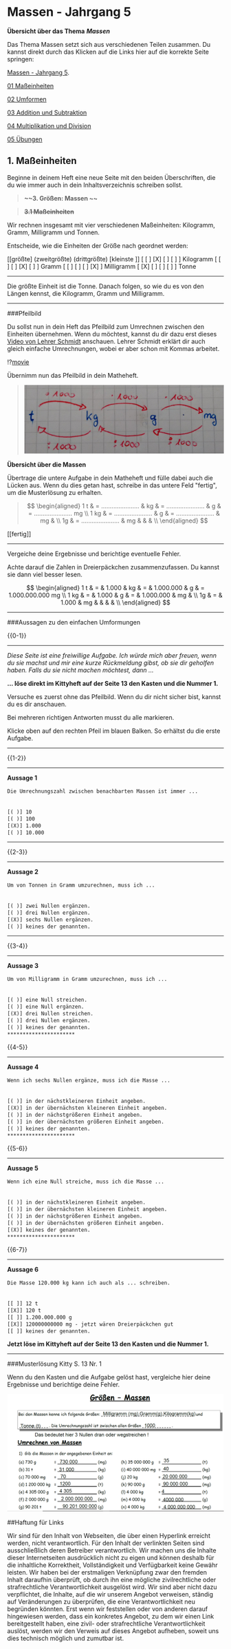 <!--
author: Susanne Suckfüll
email: su-aes@masannek.de
language: de
narrator: German Female
script: url.js

View this file on https://liascript.github.io/course/?https://raw.githubusercontent.com/SUC-AES/Mathematik-5/master/2_Massen_1.md
-->

# Massen - Jahrgang 5


**Übersicht über das Thema** ***Massen***

Das Thema Massen setzt sich aus verschiedenen Teilen zusammen. Du kannst direkt durch das Klicken auf die Links hier auf die korrekte Seite springen:

[Massen - Jahrgang 5](https://liascript.github.io/course/?https://raw.githubusercontent.com/SUC-AES/Mathe-Webseite/master/Klasse%2005/03%20Massen/M-05-03-Massen.md#1).

[01 Maßeinheiten](https://liascript.github.io/course/?https://raw.githubusercontent.com/SUC-AES/Mathe-Webseite/master/Klasse%2005/03%20Massen/01%20Ma%C3%9Feinheiten/M-05-03-01-Ma%C3%9Feinheiten.md#2)

[02 Umformen](https://liascript.github.io/course/?https://raw.githubusercontent.com/SUC-AES/Mathe-Webseite/master/Klasse%2005/03%20Massen/02%20Umformen/M-05-03-02-Umformen.md#2)

[03 Addition und Subtraktion](https://liascript.github.io/course/?https://raw.githubusercontent.com/SUC-AES/Mathe-Webseite/master/Klasse%2005/03%20Massen/03%20Addition%20und%20Subtraktion/M-05-03-03-Addition%20und%20Subtraktion.md#2)

[04 Multiplikation und Division](https://liascript.github.io/course/?https://raw.githubusercontent.com/SUC-AES/Mathe-Webseite/master/Klasse%2005/03%20Massen/04%20Multiplikation%20und%20Division/M-05-03-04-Multiplikation%20und%20Division.md#2)

[05 Übungen](https://liascript.github.io/course/?https://raw.githubusercontent.com/SUC-AES/Mathe-Webseite/master/Klasse%2005/03%20Massen/05%20%C3%9Cbungen/M-05-05-05-%C3%9Cbungen.md#2)


## 1. Maßeinheiten

Beginne in deinem Heft eine neue Seite mit den beiden Überschriften, die du wie immer auch in dein Inhaltsverzeichnis schreiben sollst.

> **~~3. Größen: Massen ~~**

> **~~3.1 Maßeinheiten~~**


Wir rechnen insgesamt mit vier verschiedenen Maßeinheiten: Kilogramm, Gramm, Milligramm und Tonnen.

Entscheide, wie die Einheiten der Größe nach geordnet werden:

[[größte] (zweitgrößte) (drittgrößte) [kleinste ]]
[ [ ]           [X]          [ ]           [ ]    ] Kilogramm
[   [ ]          [ ]          [X]          [ ]    ] Gramm
[   [ ]          [ ]          [ ]          [X]    ] Milligramm
[   [X]          [ ]           [ ]          [ ]  ] Tonne
***********************************************************************


Die größte Einheit ist die Tonne. Danach folgen, so wie du es von den Längen kennst, die Kilogramm, Gramm und Milligramm.

***********************************************************************

###Pfeilbild

Du sollst nun in dein Heft das Pfeilbild zum Umrechnen zwischen den Einheiten übernehmen. Wenn du möchtest, kannst du dir dazu erst dieses [Video von Lehrer Schmidt](https://www.youtube.com/watch?v=fxD5937olmU) anschauen. Lehrer Schmidt erklärt dir auch gleich einfache Umrechnungen, wobei er aber schon mit Kommas arbeitet.

!?[movie](https://www.youtube.com/watch?v=fxD5937olmU)

Übernimm nun das Pfeilbild in dein Matheheft.

> ![image](../graphics/1_Pfeilbild.jpg)


**Übersicht über die Massen**

Übertrage die untere Aufgabe in dein Matheheft und fülle dabei auch die Lücken aus. Wenn du dies getan hast, schreibe in das untere Feld "fertig", um die Musterlösung zu erhalten.

> $$
  \begin{aligned}
    1 t  & = ...................... & kg & = ...................... & g & = ...................... mg \\
    1 kg & = ...................... & g & = ......................  & mg & \\
    1g & = ...................... & mg & & & \\
  \end{aligned}
$$


[[fertig]]
***********************************************************************


Vergeiche deine Ergebnisse und berichtige eventuelle Fehler.

Achte darauf die Zahlen in Dreierpäckchen zusammenzufassen. Du kannst sie dann viel besser lesen.

$$
  \begin{aligned}
    1 t  & = & 1.000 & kg & = &  1.000.000 & g & = 1.000.000.000 mg \\
    1 kg & = & 1.000 & g & = &  1.000.000  & mg & \\
    1g & = & 1.000 & mg & & & & \\
  \end{aligned}
$$



***********************************************************************


###Aussagen zu den einfachen Umformungen

{{0-1}}
**********************
*Diese Seite ist eine freiwillige Aufgabe. Ich würde mich aber freuen, wenn du sie machst und mir eine kurze Rückmeldung gibst, ob sie dir geholfen haben. Falls du sie nicht machen möchtest, dann ...*

 **... löse direkt im Kittyheft auf der Seite 13 den Kasten und die Nummer 1.**


Versuche es zuerst ohne das Pfeilbild. Wenn du dir nicht sicher bist, kannst du es dir anschauen.

Bei mehreren richtigen Antworten musst du alle markieren.

Klicke oben auf den rechten Pfeil im blauen Balken. So erhältst du die erste Aufgabe.

**********************



{{1-2}}
**********************
**Aussage 1**

    Die Umrechnungszahl zwischen benachbarten Massen ist immer ...


    [( )] 10
    [( )] 100
    [(X)] 1.000
    [( )] 10.000
**********************

{{2-3}}
***************************
  **Aussage 2**

    Um von Tonnen in Gramm umzurechnen, muss ich ...


    [( )] zwei Nullen ergänzen.
    [( )] drei Nullen ergänzen.
    [(X)] sechs Nullen ergänzen.
    [( )] keines der genannten.
***************************

{{3-4}}
**********************
  **Aussage 3**

    Um von Milligramm in Gramm umzurechnen, muss ich ...


    [( )] eine Null streichen.
    [( )] eine Null ergänzen.
    [(X)] drei Nullen streichen.
    [( )] drei Nullen ergänzen.
    [( )] keines der genannten.
    **********************

{{4-5}}
**********************
  **Aussage 4**

    Wenn ich sechs Nullen ergänze, muss ich die Masse ...


    [( )] in der nächstkleineren Einheit angeben.
    [(X)] in der übernächsten kleineren Einheit angeben.
    [( )] in der nächstgrößeren Einheit angeben.
    [( )] in der übernächsten größeren Einheit angeben.
    [( )] keines der genannten.
    **********************

{{5-6}}
**********************
  **Aussage 5**

    Wenn ich eine Null streiche, muss ich die Masse ...


    [( )] in der nächstkleineren Einheit angeben.
    [( )] in der übernächsten kleineren Einheit angeben.
    [( )] in der nächstgrößeren Einheit angeben.
    [( )] in der übernächsten größeren Einheit angeben.
    [(X)] keines der genannten.
    **********************

{{6-7}}
**********************
  **Aussage 6**

    Die Masse 120.000 kg kann ich auch als ... schreiben.


    [[ ]] 12 t
    [[X]] 120 t
    [[ ]] 1.200.000.000 g
    [[X]] 120000000000 mg - jetzt wären Dreierpäckchen gut
    [[ ]] keines der genannten.

**Jetzt löse im Kittyheft auf der Seite 13 den Kasten und die Nummer 1.**

**********************


###Musterlösung Kitty S. 13 Nr. 1

  Wenn du den Kasten und die Aufgabe gelöst hast, vergleiche hier deine Ergebnisse und berichtige deine Fehler.

![image](../graphics/1_Kitty_S13N1.png)



##Haftung für Links

Wir sind für den Inhalt von Webseiten, die über einen Hyperlink erreicht werden, nicht verantwortlich. Für den Inhalt der verlinkten Seiten sind ausschließlich deren Betreiber verantwortlich. Wir machen uns die Inhalte dieser Internetseiten ausdrücklich nicht zu eigen und können deshalb für die inhaltliche Korrektheit, Vollständigkeit und Verfügbarkeit keine Gewähr leisten. Wir haben bei der erstmaligen Verknüpfung zwar den fremden Inhalt daraufhin überprüft, ob durch ihn eine mögliche zivilrechtliche oder strafrechtliche Verantwortlichkeit ausgelöst wird. Wir sind aber nicht dazu verpflichtet, die Inhalte, auf die wir unserem Angebot verweisen, ständig auf Veränderungen zu überprüfen, die eine Verantwortlichkeit neu begründen könnten. Erst wenn wir feststellen oder von anderen darauf hingewiesen werden, dass ein konkretes Angebot, zu dem wir einen Link bereitgestellt haben, eine zivil- oder strafrechtliche Verantwortlichkeit auslöst, werden wir den Verweis auf dieses Angebot aufheben, soweit uns dies technisch möglich und zumutbar ist.
